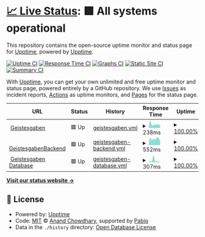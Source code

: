 # [📈 Live Status](https://demo.upptime.js.org): <!--live status--> **🟩 All systems operational**

This repository contains the open-source uptime monitor and status page for [Upptime](https://upptime.js.org), powered by [Upptime](https://github.com/upptime/upptime).

[![Uptime CI](https://github.com/tolobis/serviceUptime/workflows/Uptime%20CI/badge.svg)](https://github.com/tolobis/serviceUptime/actions?query=workflow%3A%22Uptime+CI%22)
[![Response Time CI](https://github.com/tolobis/serviceUptime/workflows/Response%20Time%20CI/badge.svg)](https://github.com/tolobis/serviceUptime/actions?query=workflow%3A%22Response+Time+CI%22)
[![Graphs CI](https://github.com/tolobis/serviceUptime/workflows/Graphs%20CI/badge.svg)](https://github.com/tolobis/serviceUptime/actions?query=workflow%3A%22Graphs+CI%22)
[![Static Site CI](https://github.com/tolobis/serviceUptime/workflows/Static%20Site%20CI/badge.svg)](https://github.com/tolobis/serviceUptime/actions?query=workflow%3A%22Static+Site+CI%22)
[![Summary CI](https://github.com/tolobis/serviceUptime/workflows/Summary%20CI/badge.svg)](https://github.com/tolobis/serviceUptime/actions?query=workflow%3A%22Summary+CI%22)

With [Upptime](https://upptime.js.org), you can get your own unlimited and free uptime monitor and status page, powered entirely by a GitHub repository. We use [Issues](https://github.com/upptime/upptime/issues) as incident reports, [Actions](https://github.com/tolobis/serviceUptime/actions) as uptime monitors, and [Pages](https://demo.upptime.js.org) for the status page.

<!--start: status pages-->
<!-- This summary is generated by Upptime (https://github.com/upptime/upptime) -->
<!-- Do not edit this manually, your changes will be overwritten -->
<!-- prettier-ignore -->
| URL | Status | History | Response Time | Uptime |
| --- | ------ | ------- | ------------- | ------ |
| <img alt="" src="https://icons.duckduckgo.com/ip3/geistes-gaben.de.ico" height="13"> [Geistesgaben](https://geistes-gaben.de) | 🟩 Up | [geistesgaben.yml](https://github.com/tolobis/serviceUptime/commits/HEAD/history/geistesgaben.yml) | <details><summary><img alt="Response time graph" src="./graphs/geistesgaben/response-time-week.png" height="20"> 238ms</summary><br><a href="https://tolobis.github.io/serviceUptime/history/geistesgaben"><img alt="Response time 185" src="https://img.shields.io/endpoint?url=https%3A%2F%2Fraw.githubusercontent.com%2Ftolobis%2FserviceUptime%2FHEAD%2Fapi%2Fgeistesgaben%2Fresponse-time.json"></a><br><a href="https://tolobis.github.io/serviceUptime/history/geistesgaben"><img alt="24-hour response time 189" src="https://img.shields.io/endpoint?url=https%3A%2F%2Fraw.githubusercontent.com%2Ftolobis%2FserviceUptime%2FHEAD%2Fapi%2Fgeistesgaben%2Fresponse-time-day.json"></a><br><a href="https://tolobis.github.io/serviceUptime/history/geistesgaben"><img alt="7-day response time 238" src="https://img.shields.io/endpoint?url=https%3A%2F%2Fraw.githubusercontent.com%2Ftolobis%2FserviceUptime%2FHEAD%2Fapi%2Fgeistesgaben%2Fresponse-time-week.json"></a><br><a href="https://tolobis.github.io/serviceUptime/history/geistesgaben"><img alt="30-day response time 199" src="https://img.shields.io/endpoint?url=https%3A%2F%2Fraw.githubusercontent.com%2Ftolobis%2FserviceUptime%2FHEAD%2Fapi%2Fgeistesgaben%2Fresponse-time-month.json"></a><br><a href="https://tolobis.github.io/serviceUptime/history/geistesgaben"><img alt="1-year response time 185" src="https://img.shields.io/endpoint?url=https%3A%2F%2Fraw.githubusercontent.com%2Ftolobis%2FserviceUptime%2FHEAD%2Fapi%2Fgeistesgaben%2Fresponse-time-year.json"></a></details> | <details><summary><a href="https://tolobis.github.io/serviceUptime/history/geistesgaben">100.00%</a></summary><a href="https://tolobis.github.io/serviceUptime/history/geistesgaben"><img alt="All-time uptime 100.00%" src="https://img.shields.io/endpoint?url=https%3A%2F%2Fraw.githubusercontent.com%2Ftolobis%2FserviceUptime%2FHEAD%2Fapi%2Fgeistesgaben%2Fuptime.json"></a><br><a href="https://tolobis.github.io/serviceUptime/history/geistesgaben"><img alt="24-hour uptime 100.00%" src="https://img.shields.io/endpoint?url=https%3A%2F%2Fraw.githubusercontent.com%2Ftolobis%2FserviceUptime%2FHEAD%2Fapi%2Fgeistesgaben%2Fuptime-day.json"></a><br><a href="https://tolobis.github.io/serviceUptime/history/geistesgaben"><img alt="7-day uptime 100.00%" src="https://img.shields.io/endpoint?url=https%3A%2F%2Fraw.githubusercontent.com%2Ftolobis%2FserviceUptime%2FHEAD%2Fapi%2Fgeistesgaben%2Fuptime-week.json"></a><br><a href="https://tolobis.github.io/serviceUptime/history/geistesgaben"><img alt="30-day uptime 100.00%" src="https://img.shields.io/endpoint?url=https%3A%2F%2Fraw.githubusercontent.com%2Ftolobis%2FserviceUptime%2FHEAD%2Fapi%2Fgeistesgaben%2Fuptime-month.json"></a><br><a href="https://tolobis.github.io/serviceUptime/history/geistesgaben"><img alt="1-year uptime 100.00%" src="https://img.shields.io/endpoint?url=https%3A%2F%2Fraw.githubusercontent.com%2Ftolobis%2FserviceUptime%2FHEAD%2Fapi%2Fgeistesgaben%2Fuptime-year.json"></a></details>
| <img alt="" src="https://icons.duckduckgo.com/ip3/backend.geistes-gaben.de.ico" height="13"> [GeistesgabenBackend](https://backend.geistes-gaben.de) | 🟩 Up | [geistesgaben-backend.yml](https://github.com/tolobis/serviceUptime/commits/HEAD/history/geistesgaben-backend.yml) | <details><summary><img alt="Response time graph" src="./graphs/geistesgaben-backend/response-time-week.png" height="20"> 552ms</summary><br><a href="https://tolobis.github.io/serviceUptime/history/geistesgaben-backend"><img alt="Response time 493" src="https://img.shields.io/endpoint?url=https%3A%2F%2Fraw.githubusercontent.com%2Ftolobis%2FserviceUptime%2FHEAD%2Fapi%2Fgeistesgaben-backend%2Fresponse-time.json"></a><br><a href="https://tolobis.github.io/serviceUptime/history/geistesgaben-backend"><img alt="24-hour response time 388" src="https://img.shields.io/endpoint?url=https%3A%2F%2Fraw.githubusercontent.com%2Ftolobis%2FserviceUptime%2FHEAD%2Fapi%2Fgeistesgaben-backend%2Fresponse-time-day.json"></a><br><a href="https://tolobis.github.io/serviceUptime/history/geistesgaben-backend"><img alt="7-day response time 552" src="https://img.shields.io/endpoint?url=https%3A%2F%2Fraw.githubusercontent.com%2Ftolobis%2FserviceUptime%2FHEAD%2Fapi%2Fgeistesgaben-backend%2Fresponse-time-week.json"></a><br><a href="https://tolobis.github.io/serviceUptime/history/geistesgaben-backend"><img alt="30-day response time 495" src="https://img.shields.io/endpoint?url=https%3A%2F%2Fraw.githubusercontent.com%2Ftolobis%2FserviceUptime%2FHEAD%2Fapi%2Fgeistesgaben-backend%2Fresponse-time-month.json"></a><br><a href="https://tolobis.github.io/serviceUptime/history/geistesgaben-backend"><img alt="1-year response time 493" src="https://img.shields.io/endpoint?url=https%3A%2F%2Fraw.githubusercontent.com%2Ftolobis%2FserviceUptime%2FHEAD%2Fapi%2Fgeistesgaben-backend%2Fresponse-time-year.json"></a></details> | <details><summary><a href="https://tolobis.github.io/serviceUptime/history/geistesgaben-backend">100.00%</a></summary><a href="https://tolobis.github.io/serviceUptime/history/geistesgaben-backend"><img alt="All-time uptime 89.83%" src="https://img.shields.io/endpoint?url=https%3A%2F%2Fraw.githubusercontent.com%2Ftolobis%2FserviceUptime%2FHEAD%2Fapi%2Fgeistesgaben-backend%2Fuptime.json"></a><br><a href="https://tolobis.github.io/serviceUptime/history/geistesgaben-backend"><img alt="24-hour uptime 100.00%" src="https://img.shields.io/endpoint?url=https%3A%2F%2Fraw.githubusercontent.com%2Ftolobis%2FserviceUptime%2FHEAD%2Fapi%2Fgeistesgaben-backend%2Fuptime-day.json"></a><br><a href="https://tolobis.github.io/serviceUptime/history/geistesgaben-backend"><img alt="7-day uptime 100.00%" src="https://img.shields.io/endpoint?url=https%3A%2F%2Fraw.githubusercontent.com%2Ftolobis%2FserviceUptime%2FHEAD%2Fapi%2Fgeistesgaben-backend%2Fuptime-week.json"></a><br><a href="https://tolobis.github.io/serviceUptime/history/geistesgaben-backend"><img alt="30-day uptime 99.42%" src="https://img.shields.io/endpoint?url=https%3A%2F%2Fraw.githubusercontent.com%2Ftolobis%2FserviceUptime%2FHEAD%2Fapi%2Fgeistesgaben-backend%2Fuptime-month.json"></a><br><a href="https://tolobis.github.io/serviceUptime/history/geistesgaben-backend"><img alt="1-year uptime 89.83%" src="https://img.shields.io/endpoint?url=https%3A%2F%2Fraw.githubusercontent.com%2Ftolobis%2FserviceUptime%2FHEAD%2Fapi%2Fgeistesgaben-backend%2Fuptime-year.json"></a></details>
| <img alt="" src="https://icons.duckduckgo.com/ip3/pniujixkkkqyqwowjmwi.supabase.co.ico" height="13"> [Geistesgaben Database](https://pniujixkkkqyqwowjmwi.supabase.co/rest/v1) | 🟩 Up | [geistesgaben-database.yml](https://github.com/tolobis/serviceUptime/commits/HEAD/history/geistesgaben-database.yml) | <details><summary><img alt="Response time graph" src="./graphs/geistesgaben-database/response-time-week.png" height="20"> 307ms</summary><br><a href="https://tolobis.github.io/serviceUptime/history/geistesgaben-database"><img alt="Response time 161" src="https://img.shields.io/endpoint?url=https%3A%2F%2Fraw.githubusercontent.com%2Ftolobis%2FserviceUptime%2FHEAD%2Fapi%2Fgeistesgaben-database%2Fresponse-time.json"></a><br><a href="https://tolobis.github.io/serviceUptime/history/geistesgaben-database"><img alt="24-hour response time 133" src="https://img.shields.io/endpoint?url=https%3A%2F%2Fraw.githubusercontent.com%2Ftolobis%2FserviceUptime%2FHEAD%2Fapi%2Fgeistesgaben-database%2Fresponse-time-day.json"></a><br><a href="https://tolobis.github.io/serviceUptime/history/geistesgaben-database"><img alt="7-day response time 307" src="https://img.shields.io/endpoint?url=https%3A%2F%2Fraw.githubusercontent.com%2Ftolobis%2FserviceUptime%2FHEAD%2Fapi%2Fgeistesgaben-database%2Fresponse-time-week.json"></a><br><a href="https://tolobis.github.io/serviceUptime/history/geistesgaben-database"><img alt="30-day response time 182" src="https://img.shields.io/endpoint?url=https%3A%2F%2Fraw.githubusercontent.com%2Ftolobis%2FserviceUptime%2FHEAD%2Fapi%2Fgeistesgaben-database%2Fresponse-time-month.json"></a><br><a href="https://tolobis.github.io/serviceUptime/history/geistesgaben-database"><img alt="1-year response time 161" src="https://img.shields.io/endpoint?url=https%3A%2F%2Fraw.githubusercontent.com%2Ftolobis%2FserviceUptime%2FHEAD%2Fapi%2Fgeistesgaben-database%2Fresponse-time-year.json"></a></details> | <details><summary><a href="https://tolobis.github.io/serviceUptime/history/geistesgaben-database">100.00%</a></summary><a href="https://tolobis.github.io/serviceUptime/history/geistesgaben-database"><img alt="All-time uptime 100.00%" src="https://img.shields.io/endpoint?url=https%3A%2F%2Fraw.githubusercontent.com%2Ftolobis%2FserviceUptime%2FHEAD%2Fapi%2Fgeistesgaben-database%2Fuptime.json"></a><br><a href="https://tolobis.github.io/serviceUptime/history/geistesgaben-database"><img alt="24-hour uptime 100.00%" src="https://img.shields.io/endpoint?url=https%3A%2F%2Fraw.githubusercontent.com%2Ftolobis%2FserviceUptime%2FHEAD%2Fapi%2Fgeistesgaben-database%2Fuptime-day.json"></a><br><a href="https://tolobis.github.io/serviceUptime/history/geistesgaben-database"><img alt="7-day uptime 100.00%" src="https://img.shields.io/endpoint?url=https%3A%2F%2Fraw.githubusercontent.com%2Ftolobis%2FserviceUptime%2FHEAD%2Fapi%2Fgeistesgaben-database%2Fuptime-week.json"></a><br><a href="https://tolobis.github.io/serviceUptime/history/geistesgaben-database"><img alt="30-day uptime 100.00%" src="https://img.shields.io/endpoint?url=https%3A%2F%2Fraw.githubusercontent.com%2Ftolobis%2FserviceUptime%2FHEAD%2Fapi%2Fgeistesgaben-database%2Fuptime-month.json"></a><br><a href="https://tolobis.github.io/serviceUptime/history/geistesgaben-database"><img alt="1-year uptime 100.00%" src="https://img.shields.io/endpoint?url=https%3A%2F%2Fraw.githubusercontent.com%2Ftolobis%2FserviceUptime%2FHEAD%2Fapi%2Fgeistesgaben-database%2Fuptime-year.json"></a></details>

<!--end: status pages-->

[**Visit our status website →**](https://demo.upptime.js.org)

## 📄 License

- Powered by: [Upptime](https://github.com/upptime/upptime)
- Code: [MIT](./LICENSE) © [Anand Chowdhary](https://anandchowdhary.com), supported by [Pabio](https://pabio.com)
- Data in the `./history` directory: [Open Database License](https://opendatacommons.org/licenses/odbl/1-0/)
